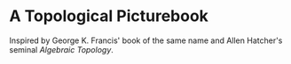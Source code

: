 # A Topological Picturebook

Inspired by George K. Francis' book of the same name and Allen Hatcher's seminal *Algebraic Topology*.